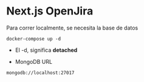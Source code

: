# Next.js OpenJira

Para correr localmente, se necesita la base de datos

```
docker-compose up -d
```

- El -d, significa **detached**

- MongoDB URL

```
mongodb://localhost:27017
```

